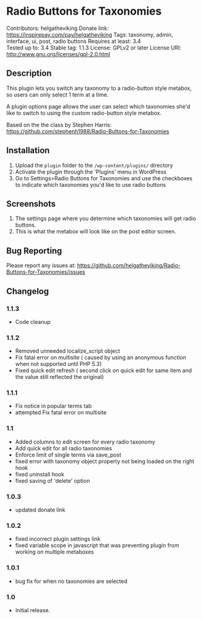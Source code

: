 # Radio Buttons for Taxonomies  
Contributors: helgatheviking
Donate link: https://inspirepay.com/pay/helgatheviking
Tags: taxonomy, admin, interface, ui, post, radio buttons
Requires at least: 3.4   
Tested up to: 3.4
Stable tag: 1.1.3
License: GPLv2 or later
License URI: http://www.gnu.org/licenses/gpl-2.0.html   


## Description

This plugin lets you switch any taxonomy to a radio-button style metabox, so users can only select 1 term at a time.

A plugin options page allows the user can select which taxonomies she'd like to switch to using the custom radio-button style metabox.  

Based on the the class by Stephen Harris:  
https://github.com/stephenh1988/Radio-Buttons-for-Taxonomies

## Installation

1. Upload the `plugin` folder to the `/wp-content/plugins/` directory
1. Activate the plugin through the 'Plugins' menu in WordPress
1. Go to Settings>Radio Buttons for Taxonomies and use the checkboxes to indicate which taxonomies you'd like to use radio buttons  

## Screenshots

1. The settings page where you determine which taxonomies will get radio buttons.
2. This is what the metabox will look like on the post editor screen.

## Bug Reporting

Please report any issues at: https://github.com/helgatheviking/Radio-Buttons-for-Taxonomies/issues

## Changelog

### 1.1.3
* Code cleanup

### 1.1.2
* Removed unneeded localize_script object
* Fix fatal error on multisite ( caused by using an anonymous function when not supported until PHP 5.3)
* Fixed quick edit refresh ( second click on quick edit for same item and the value still reflected the original)

### 1.1.1
* Fix notice in popular terms tab
* attempted Fix fatal error on multisite

### 1.1
* Added columns to edit screen for every radio taxonomy
* Add quick edit for all radio taxonomies
* Enforce limit of single terms via save_post
* fixed error with taxonomy object property not being loaded on the right hook
* fixed uninstall hook
* fixed saving of 'delete' option

### 1.0.3
* updated donate link

### 1.0.2 
* fixed incorrect plugin settings link
* fixed variable scope in javascript that was preventing plugin from working on multiple metaboxes

### 1.0.1 
* bug fix for when no taxonomies are selected

### 1.0
* Initial release.